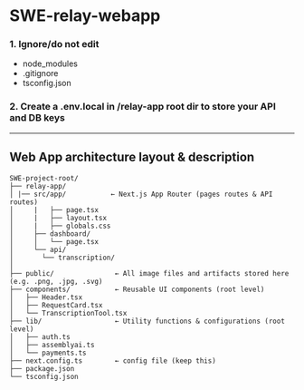 # SWE-relay-webapp

### 1. Ignore/do not edit 
- node_modules
- .gitignore
- tsconfig.json

### 2. Create a .env.local in /relay-app root dir to store your API and DB keys
___
## Web App architecture layout & description

```text
SWE-project-root/
├── relay-app/   
│ |── src/app/           ← Next.js App Router (pages routes & API routes)
│     |   ├── page.tsx
│     |   ├── layout.tsx
│     |   ├── globals.css
│     ├── dashboard/
│     │   └── page.tsx
│     └── api/
│       └── transcription/
│ 
├── public/               ← All image files and artifacts stored here (e.g. .png, .jpg, .svg)
├── components/           ← Reusable UI components (root level)
│   ├── Header.tsx
│   ├── RequestCard.tsx
│   └── TranscriptionTool.tsx
├── lib/                  ← Utility functions & configurations (root level)
│   ├── auth.ts
│   ├── assemblyai.ts
│   └── payments.ts
├── next.config.ts        ← config file (keep this)
├── package.json
└── tsconfig.json
```

